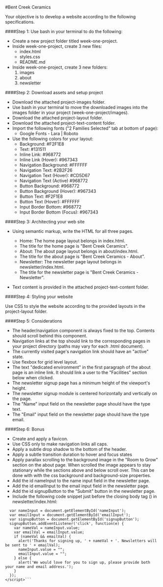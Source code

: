 #Bent Creek Ceramics  

Your objective is to develop a website according to the following specifications.

####Step 1: Use bash in your terminal to do the following:

* Create a new project folder titled week-one-project.
* Inside week-one-project, create 3 new files:
  * index.html
  * styles.css
  * README.md
* Inside week-one-project, create 3 new folders:
  1. images
  2. about
  3. newsletter

####Step 2: Download assets and setup project

* Download the attached project-images folder.
* Use bash in your terminal to move the downloaded images into the images folder in your project (week-one-project/images).
* Download the attached project-layout folder.
* Download the attached project-text-content folder.
* Import the following fonts ("2 Families Selected" tab at bottom of page):
  * Google Fonts - Lara | Roboto
* Use the following colors for your layout:
  * Background: #F2F1E8
  * Text: #131511
  * Inline Link: #968772
  * Inline Link (Hover): #967343
  * Navigation Background: #FFFFFF
  * Navigation Text: #2B2F26
  * Navigation Text (Hover): #CD5D67
  * Navigation Text (Active) #968772
  * Button Background: #968772
  * Button Background (Hover): #967343
  * Button Text: #F2F1E8
  * Button Text (Hover): #FFFFFF
  * Input Border Bottom: #968772
  * Input Border Bottom (Focus): #967343
  
####Step 3: Architecting your web site

* Using semantic markup, write the HTML for all three pages.
  * Home: The home page layout belongs in index.html.
  * The title for the home page is "Bent Creek Ceramics".
  * About: The about page layout belongs in about/index.html.
  * The title for the about page is "Bent Creek Ceramics - About".
  * Newsletter: The newsletter page layout belongs in newsletter/index.html.
  * The title for the newsletter page is "Bent Creek Ceramics - Newsletter".

* Text content is provided in the attached project-text-content folder.

####Step 4: Styling your website

Use CSS to style the website according to the provided layouts in the project-layout folder.

####Step 5: Considerations

* The header/navigation component is always fixed to the top. Contents should scroll behind this component.
* Navigation links at the top should link to the corresponding pages in your project directory (paths may vary for each .html document).
* The currently visited page's navigation link should have an "active" state.
* Use flexbox for grid level layout.
* The text "dedicated environment" in the first paragraph of the about page is an inline link. It should link a user to the "Facilities" section below when clicked.
* The newsletter signup page has a minimum height of the viewport's height.
* The newsletter signup module is centered horizontally and vertically on the page.
* The "Name" input field on the newsletter page should have the type text.
* The "Email" input field on the newsletter page should have the type email.

####Step 6: Bonus

* Create and apply a favicon.
* Use CSS only to make navigation links all caps.
* Apply a subtle drop shadow to the bottom of the header.
* Apply a subtle transition duration to hover and focus states
* Apply parallax scrolling to the background image in the "Room to Grow" section on the about page. When scrolled the image appears to stay stationary while the sections above and below scroll over. This can be done with with the css background and background-size properties.
* Add the id nameInput to the name input field in the newsletter page.
* Add the id emailInput to the email input field in the newsletter page.
* Add the id signupButton to the "Submit" button in the newsletter page.
* Include the following code snippet just before the closing body tag (</body>) in newsletter/index.html:
```<script type="text/javascript">
  var nameInput = document.getElementById('nameInput');
  var emailInput = document.getElementById('emailInput');
  var signupButton = document.getElementById('signupButton');
  signupButton.addEventListener('click', function(e) {
    var nameVal = nameInput.value;
    var emailVal = emailInput.value;
    if (nameVal && emailVal) {
      alert('Thanks for signing up, ' + nameVal + '. Newsletters will be sent to ' + emailVal);
      nameInput.value = "";
      emailInput.value = "";
    } else {
      alert('We would love for you to sign up, please provide both your name and email address.');
    }
  });
</script>```
